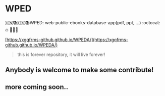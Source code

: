 # WPED  
:cn::books::us::books:WPED: web-public-ebooks-database-app(pdf, ppt, ...) :octocat::fire: :tada::rocket::train:

[https://xgqfrms-github.github.io/WPEDA/](https://xgqfrms-github.github.io/WPEDA/)

> this is forever repository, it will live forever!

## Anybody is welcome to make some contribute!

## more coming soon..
